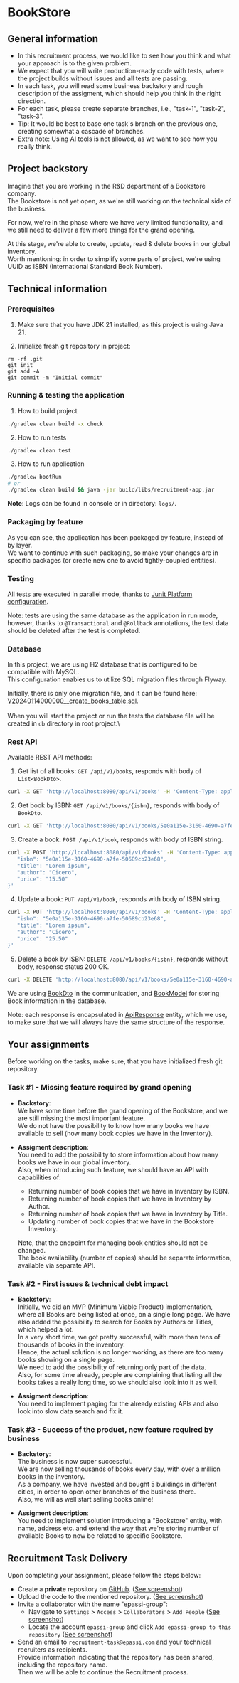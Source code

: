 # BookStore

## General information

- In this recruitment process, we would like to see how you think and what your approach is to the given problem.
- We expect that you will write production-ready code with tests, where the project builds without issues and all tests are passing.
- In each task, you will read some business backstory and rough description of the assigment, which should help you think in the right direction.
- For each task, please create separate branches, i.e., "task-1", "task-2", "task-3".
- Tip: It would be best to base one task's branch on the previous one, creating somewhat a cascade of branches.
- Extra note: Using AI tools is not allowed, as we want to see how you really think.

## Project backstory

Imagine that you are working in the R&D department of a Bookstore company.\
The Bookstore is not yet open, as we're still working on the technical side of the business.

For now, we're in the phase where we have very limited functionality, and we still need to deliver a few more things for the grand opening.

At this stage, we're able to create, update, read & delete books in our global inventory.\
Worth mentioning: in order to simplify some parts of project, we're using UUID as ISBN (International Standard Book Number).

## Technical information

### Prerequisites

1. Make sure that you have JDK 21 installed, as this project is using Java 21.

2. Initialize fresh git repository in project:

```
rm -rf .git
git init
git add -A
git commit -m "Initial commit"
```

### Running & testing the application

1. How to build project

```bash
./gradlew clean build -x check
```

2. How to run tests

```
./gradlew clean test
```

3. How to run application

```bash
./gradlew bootRun
# or
./gradlew clean build && java -jar build/libs/recruitment-app.jar
```

**Note**: Logs can be found in console or in directory: `logs/`.

### Packaging by feature

As you can see, the application has been packaged by feature, instead of by layer.\
We want to continue with such packaging, so make your changes are in specific packages (or create new one to avoid tightly-coupled entities).

### Testing

All tests are executed in parallel mode, thanks to [Junit Platform configuration](src/test/resources/junit-platform.properties).

Note: tests are using the same database as the application in run mode, however, thanks to `@Transactional` and `@Rollback` annotations, the test data
should be deleted after the test is completed.

### Database

In this project, we are using H2 database that is configured to be compatible with MySQL.\
This configuration enables us to utilize SQL migration files through Flyway.

Initially, there is only one migration file, and it can be found
here: [V20240114000000__create_books_table.sql](src/main/resources/db/migration/V20240114000000__create_books_table.sql).
\
\
When you will start the project or run the tests the database file will be created in `db` directory in root project.\

### Rest API

Available REST API methods:

1. Get list of all books: `GET /api/v1/books`, responds with body of `List<BookDto>`.

```bash
curl -X GET 'http://localhost:8080/api/v1/books' -H 'Content-Type: application/json'
```

2. Get book by ISBN: `GET /api/v1/books/{isbn}`, responds with body of `BookDto`.

```bash
curl -X GET 'http://localhost:8080/api/v1/books/5e0a115e-3160-4690-a7fe-50689cb23e68' -H 'Content-Type: application/json' 
```

3. Create a book: `POST /api/v1/book`, responds with body of ISBN string.

```bash
curl -X POST 'http://localhost:8080/api/v1/books' -H 'Content-Type: application/json' --data-raw '{
   "isbn": "5e0a115e-3160-4690-a7fe-50689cb23e68",
   "title": "Lorem ipsum",
   "author": "Cicero",
   "price": "15.50"
}'
```

4. Update a book: `PUT /api/v1/book`, responds with body of ISBN string.

```bash
curl -X PUT 'http://localhost:8080/api/v1/books' -H 'Content-Type: application/json' --data-raw '{
   "isbn": "5e0a115e-3160-4690-a7fe-50689cb23e68",
   "title": "Lorem ipsum",
   "author": "Cicero",
   "price": "25.50"
}'
```

5. Delete a book by ISBN: `DELETE /api/v1/books/{isbn}`, responds without body, response status 200 OK.

```bash
curl -X DELETE 'http://localhost:8080/api/v1/books/5e0a115e-3160-4690-a7fe-50689cb23e68' -H 'Content-Type: application/json'
```

We are using [BookDto](src/main/java/fi/epassi/recruitment/book/BookDto.java) in the communication,
and [BookModel](src/main/java/fi/epassi/recruitment/book/BookModel.java) for storing Book information in the database.

Note: each response is encapsulated in [ApiResponse](src/main/java/fi/epassi/recruitment/api/ApiResponse.java) entity, which we use, to make sure that
we will always have the same structure of the response.

## Your assignments

Before working on the tasks, make sure, that you have initialized fresh git repository.

### Task #1 - Missing feature required by grand opening

- **Backstory**:\
  We have some time before the grand opening of the Bookstore, and we are still missing the most important feature.\
  We do not have the possibility to know how many books we have available to sell (how many book copies we have in the Inventory).


- **Assigment description**:\
  You need to add the possibility to store information about how many books we have in our global inventory.\
  Also, when introducing such feature, we should have an API with capabilities of:
    - Returning number of book copies that we have in Inventory by ISBN.
    - Returning number of book copies that we have in Inventory by Author.
    - Returning number of book copies that we have in Inventory by Title.
    - Updating number of book copies that we have in the Bookstore Inventory.

  Note, that the endpoint for managing book entities should not be changed.\
  The book availability (number of copies) should be separate information, available via separate API.

### Task #2 - First issues & technical debt impact

- **Backstory**:\
  Initially, we did an MVP (Minimum Viable Product) implementation, where all Books are being listed at once, on a single long page.
  We have also added the possibility to search for Books by Authors or Titles, which helped a lot.\
  In a very short time, we got pretty successful, with more than tens of thousands of books in the inventory.\
  Hence, the actual solution is no longer working, as there are too many books showing on a single page.\
  We need to add the possibility of returning only part of the data.\
  Also, for some time already, people are complaining that listing all the books takes a really long time, so we should also look into it as well.


- **Assigment description**:\
  You need to implement paging for the already existing APIs and also look into slow data search and fix it.

### Task #3 - Success of the product, new feature required by business

- **Backstory**:\
  The business is now super successful.\
  We are now selling thousands of books every day, with over a million books in the inventory.\
  As a company, we have invested and bought 5 buildings in different cities, in order to open other branches of the business there.\
  Also, we will as well start selling books online!


- **Assigment description**:\
  You need to implement solution introducing a "Bookstore" entity, with name, address etc. and extend the way that we're storing number of available
  Books to now be related to specific Bookstore.

## Recruitment Task Delivery

Upon completing your assignment, please follow the steps below:

- Create a **private** repository on [GitHub](https://github.com). ([See screenshot](github/create-private-repository.png))
- Upload the code to the mentioned repository. ([See screenshot](github/push-existing-repo-to-origin.png))
- Invite a collaborator with the name "epassi-group":
    - Navigate to `Settings` > `Access` > `Collaborators` > `Add People` ([See screenshot](github/manage-repository-access.png))
    - Locate the account `epassi-group` and
      click `Add epassi-group to this repository` ([See screenshot](github/invite-collaborator-to-repository.png))
- Send an email to `recruitment-task@epassi.com` and your technical recruiters as recipients.\
  Provide information indicating that the repository has been shared, including the repository name.\
  Then we will be able to continue the Recruitment process.
